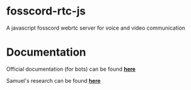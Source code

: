 # fosscord-rtc-js

A javascript fosscord webrtc server for voice and video communication

# Documentation

Official documentation (for bots) can be found **[here](https://discord.com/developers/docs/topics/voice-connections#voice)**

Samuel's research can be found **[here](https://github.com/fosscord/fosscord-server/issues/315#issuecomment-922529502)**
